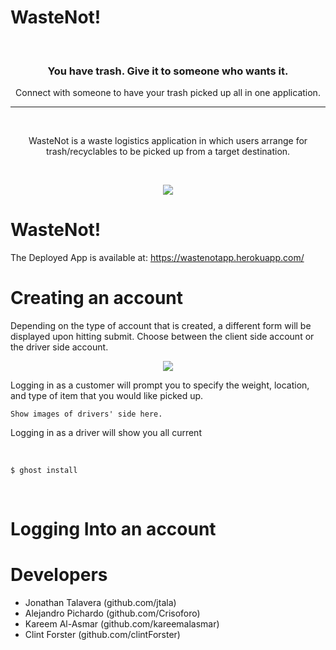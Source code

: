 # WasteNot!

&nbsp;
<p align="center">
  <a href="https://ghost.org">
    <!-- <img src="https://user-images.githubusercontent.com/120485/43974508-b64b2fe8-9cd2-11e8-8e58-707254b8817c.png" width="200px" alt="Ghost" /> -->
  </a>
</p>
<h3 align="center">You have trash. Give it to someone who wants it.</h3>
<p align="center">Connect with someone to have your trash picked up all in one application.</p>
<hr />


&nbsp;
<p align="center">
WasteNot is a waste logistics application in which users arrange for trash/recyclables to be picked up from a target destination.
</p>

<br>
<p align="center"><img src="/public/assets/img/README_1.gif"/></p>

# WasteNot!

The Deployed App is available at: https://wastenotapp.herokuapp.com/
&nbsp;

# Creating an account

Depending on the type of account that is created, a different form will be displayed upon hitting submit.
Choose between the client side account or the driver side account.

<p align="center"><img src="/public/assets/img/customer_login.jpg"/></p>

Logging in as a customer will prompt you to specify the weight, location, and type of item that you would like picked up.


```
Show images of drivers' side here.
```
Logging in as a driver will show you all current 


&nbsp;

```
$ ghost install
```

&nbsp;



# Logging Into an account




# Developers

* Jonathan Talavera (github.com/jtala)
* Alejandro Pichardo (github.com/Crisoforo)
* Kareem Al-Asmar (github.com/kareemalasmar)
* Clint Forster (github.com/clintForster)






&nbsp;

